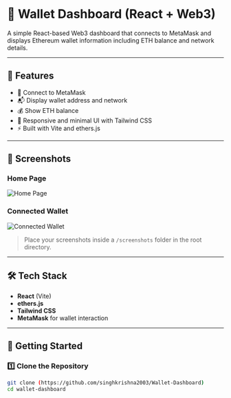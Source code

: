 # 🧩 Wallet Dashboard (React + Web3)

A simple React-based Web3 dashboard that connects to MetaMask and displays Ethereum wallet information including ETH balance and network details.

---

## 🚀 Features

- 🔌 Connect to MetaMask
- 📬 Display wallet address and network
- 💰 Show ETH balance
- 🎨 Responsive and minimal UI with Tailwind CSS
- ⚡ Built with Vite and ethers.js

---

## 📸 Screenshots

### Home Page  
![Home Page](screenshots/home.png)

### Connected Wallet  
![Connected Wallet](screenshots/connected.png)

> Place your screenshots inside a `/screenshots` folder in the root directory.

---

## 🛠️ Tech Stack

- **React** (Vite)
- **ethers.js**
- **Tailwind CSS**
- **MetaMask** for wallet interaction

---

## 🧰 Getting Started

### 1️⃣ Clone the Repository

```bash
git clone (https://github.com/singhkrishna2003/Wallet-Dashboard)
cd wallet-dashboard
